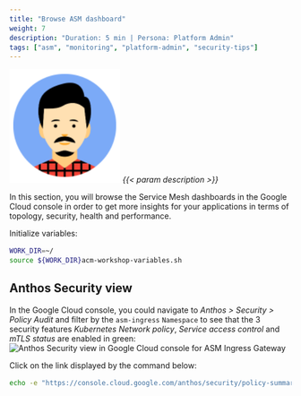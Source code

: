 ```yaml
---
title: "Browse ASM dashboard"
weight: 7
description: "Duration: 5 min | Persona: Platform Admin"
tags: ["asm", "monitoring", "platform-admin", "security-tips"]
---
```

![Platform Admin](/images/platform-admin.png)
_{{< param description >}}_

In this section, you will browse the Service Mesh dashboards in the Google Cloud console in order to get more insights for your applications in terms of topology, security, health and performance.

Initialize variables:
```Bash
WORK_DIR=~/
source ${WORK_DIR}acm-workshop-variables.sh
```

## Anthos Security view

In the Google Cloud console, you could navigate to _Anthos > Security > Policy Audit_ and filter by the `asm-ingress` `Namespace` to see that the 3 security features _Kubernetes Network policy_, _Service access control_ and _mTLS status_ are enabled in green:
![Anthos Security view in Google Cloud console for ASM Ingress Gateway](/images/asm-ingressgateway-anthos-security-view.png)

Click on the link displayed by the command below:
```Bash
echo -e "https://console.cloud.google.com/anthos/security/policy-summary?project=${TENANT_PROJECT_ID}"
```